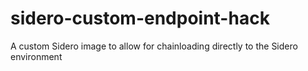# sidero-custom-endpoint-hack
A custom Sidero image to allow for chainloading directly to the Sidero environment
